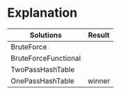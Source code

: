 # Explanation

|Solutions|Result|
|-|-|
|BruteForce||
|BruteForceFunctional||
|TwoPassHashTable||
|OnePassHashTable|winner|
